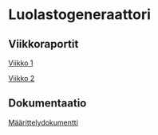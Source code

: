 # Luolastogeneraattori

## Viikkoraportit

[Viikko 1](https://github.com/rajanssi/Luolastogeneraattori/blob/main/dokumentaatio/viikoraportit/viikkoraportti1.md)

[Viikko 2](https://github.com/rajanssi/Luolastogeneraattori/blob/main/dokumentaatio/viikoraportit/viikkoraportti2.md)


## Dokumentaatio

[Määrittelydokumentti](https://github.com/rajanssi/Luolastogeneraattori/blob/main/dokumentaatio/maarittelydokumentti.md)
